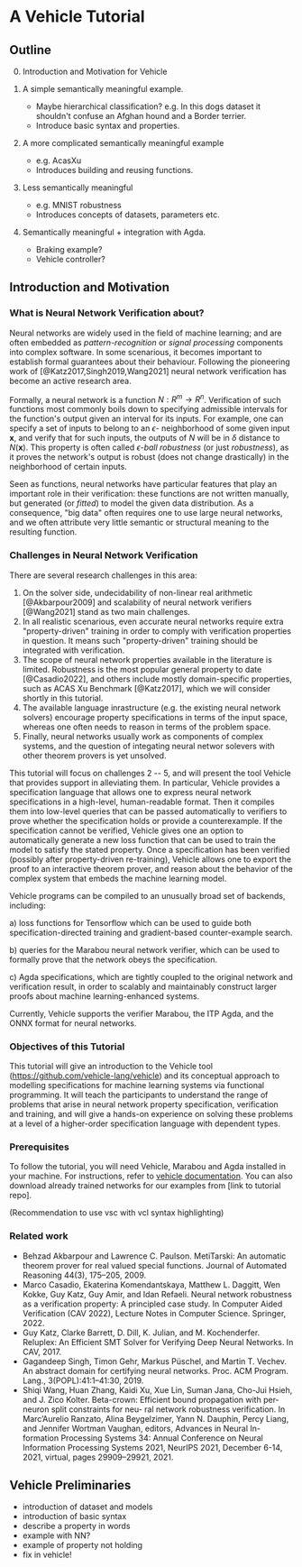 
# A Vehicle Tutorial 

## Outline

0. Introduction and Motivation for Vehicle

1. A simple semantically meaningful example.
    - Maybe hierarchical classification? e.g. In this dogs dataset it shouldn't confuse an Afghan hound and a Border terrier.
    - Introduce basic syntax and properties.
2. A more complicated semantically meaningful example 
    - e.g. AcasXu
    - Introduces building and reusing functions.
3. Less semantically meaningful
    - e.g. MNIST robustness
    - Introduces concepts of datasets, parameters etc.
4. Semantically meaningful + integration with Agda.
    - Braking example?
    - Vehicle controller?

## Introduction and Motivation
 
### What is Neural Network Verification about?

Neural networks are widely used in the field of machine learning; and are often embedded as *pattern-recognition* or *signal processing* components into complex software. In some scenarious, it becomes important to establish formal guarantees about their behaviour. Following the pioneering work of [@Katz2017,Singh2019,Wang2021] neural network verification has become an active research area. 

Formally, a neural network is a function $N : R^m \rightarrow R^n$. Verification of such functions most commonly boils down to specifying admissible intervals for the function's output given an interval for its inputs. For example, one can specify a set of inputs to belong to an $\epsilon$- neighborhood of some given input $\mathbf{x}$, and verify that for such inputs, the outputs of $N$ will be in $\delta$ distance to $N(\mathbf{x})$. This property is often called $\epsilon$*-ball robustness* (or just *robustness*), as it proves the network's output is robust (does not change drastically) in the neighborhood of certain inputs.

Seen as functions, neural networks have particular features that play an important role in their verification: these functions are not written manually, but generated (or *fitted*) to model the given data distribution. As a consequence, "big data" often requires one to use large neural networks, and we often attribute very little semantic or structural meaning to the resulting function. 

### Challenges in Neural Network Verification

There are several  research challenges in this area: 
1. On the solver side, undecidability of non-linear real arithmetic [@Akbarpour2009] and scalability of neural network verifiers [@Wang2021] stand as two main challenges.  
2. In all realistic scenarious, even accurate neural networks require extra "property-driven" training in order to comply with verification properties in question. It means such "property-driven" training should be integrated with verification. 
3. The scope of neural network properties available in the literature is limited. Robustness is the most popular general property to date [@Casadio2022], and others include mostly domain-specific properties, such as ACAS Xu Benchmark [@Katz2017], which we will consider shortly in this tutorial. 
4. The available language inrastructure (e.g. the existing neural network solvers) encourage property specifications in terms of the input space, whereas one often needs to reason in terms of the problem space.
5. Finally, neural networks usually work as components of complex systems, and the question of integating neural networ solevers with other theorem provers is yet unsolved. 

This tutorial will focus on challenges 2 -- 5, and will present the tool Vehicle that provides support in alleviating them. In particular,  Vehicle provides a specification language that allows one to express neural network specifications in a high-level, human-readable format. Then it compiles them into low-level queries that can be passed automatically to verifiers to prove whether the specification holds or provide a counterexample. If the specification cannot be verified, Vehicle gives one an option to automatically generate a new loss function that can be used to train the model to satisfy the stated property. 
Once a specification has been verified (possibly after property-driven re-training), Vehicle allows one to export the proof to an interactive theorem prover, and reason about the behavior of the complex system that embeds the machine learning model. 

Vehicle programs can be compiled to an unusually broad set of backends,
including: 

 a) loss functions for Tensorflow which can be used to guide 
 both specification-directed training and gradient-based counter-example
 search.
 
 b) queries for the Marabou neural network verifier, which
 can be used to formally prove that the network obeys the specification.
 
 c) Agda specifications, which are tightly coupled to the original network
 and verification result, in order to scalably and maintainably construct
 larger proofs about machine learning-enhanced systems.
 
Currently, Vehicle supports the verifier Marabou, the ITP Agda, and the ONNX format for neural networks.

### Objectives of this Tutorial

This tutorial will give an introduction to the Vehicle tool 
(https://github.com/vehicle-lang/vehicle) and its conceptual approach
to modelling specifications for machine learning systems via functional
programming. It will teach the participants to understand the 
range of problems that arise in neural network property specification, 
verification and training, and will give a hands-on experience on 
solving these problems at a level of a higher-order specification 
language with dependent types.

### Prerequisites

To follow the tutorial, you will need Vehicle, Marabou and Agda installed in your machine.
For instructions, refer to [vehicle documentation](https://vehicle-lang.readthedocs.io/en/latest/installation.html).
You can also download already trained networks for our examples from [link to tutorial repo].

(Recommendation to use vsc with vcl syntax highlighting)


### Related work

- Behzad Akbarpour and Lawrence C. Paulson. MetiTarski: An automatic theorem prover for real valued special functions. Journal of Automated Reasoning 44(3), 175–205, 2009.
- Marco Casadio, Ekaterina Komendantskaya, Matthew L. Daggitt, Wen Kokke, Guy Katz,
Guy Amir, and Idan Refaeli. Neural network robustness as a verification property: A
principled case study. In Computer Aided Verification (CAV 2022), Lecture Notes in
Computer Science. Springer, 2022.
- Guy Katz, Clarke Barrett, D. Dill, K. Julian, and M. Kochenderfer. Reluplex: An Efficient SMT
Solver for Verifying Deep Neural Networks. In CAV, 2017.
- Gagandeep Singh, Timon Gehr, Markus Püschel, and Martin T. Vechev. An abstract
domain for certifying neural networks. Proc. ACM Program. Lang., 3(POPL):41:1–41:30, 2019.
- Shiqi Wang, Huan Zhang, Kaidi Xu, Xue Lin, Suman Jana, Cho-Jui Hsieh, and J. Zico
Kolter. Beta-crown: Efficient bound propagation with per-neuron split constraints for neu-
ral network robustness verification. In Marc’Aurelio Ranzato, Alina Beygelzimer, Yann N.
Dauphin, Percy Liang, and Jennifer Wortman Vaughan, editors, Advances in Neural In-
formation Processing Systems 34: Annual Conference on Neural Information Processing
Systems 2021, NeurIPS 2021, December 6-14, 2021, virtual, pages 29909–29921, 2021.


## Vehicle Preliminaries

- introduction of dataset and models
- introduction of basic syntax
- describe a property in words
- example with NN?
- example of property not holding 
- fix in vehicle!
